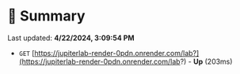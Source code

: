 # 📖 Summary
Last updated: **4/22/2024, 3:09:54 PM**

- `GET` [https://jupiterlab-render-0pdn.onrender.com/lab?](https://jupiterlab-render-0pdn.onrender.com/lab?) - **Up** (203ms)
